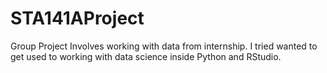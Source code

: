 # STA141AProject
Group Project Involves working with data from internship. I tried wanted to get used to working with data science inside Python and RStudio.
